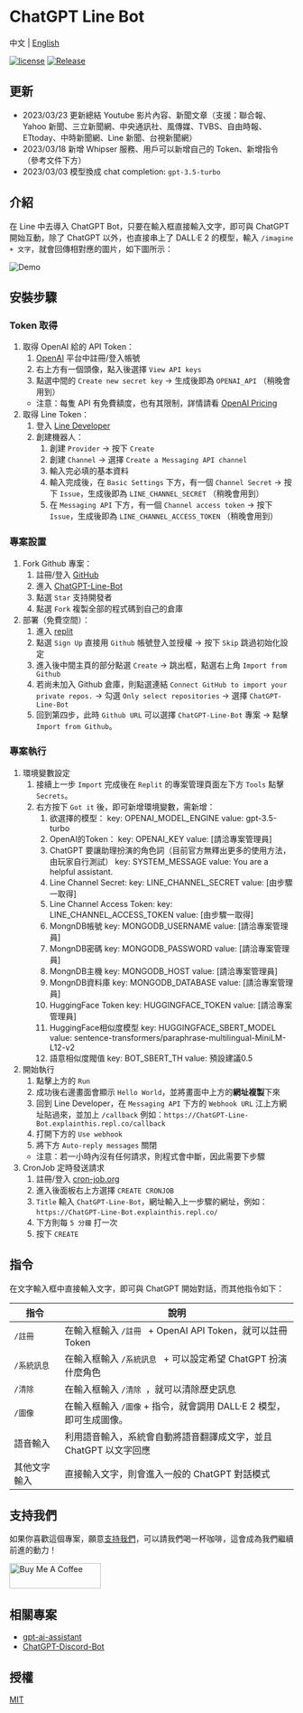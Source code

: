 # ChatGPT Line Bot

中文 | [English](README.en.md)

[![license](https://img.shields.io/pypi/l/ansicolortags.svg)](LICENSE) [![Release](https://img.shields.io/github/v/release/TheExplainthis/ChatGPT-Line-Bot)](https://github.com/TheExplainthis/ChatGPT-Line-Bot/releases/)


## 更新
- 2023/03/23 更新總結 Youtube 影片內容、新聞文章（支援：聯合報、Yahoo 新聞、三立新聞網、中央通訊社、風傳媒、TVBS、自由時報、ETtoday、中時新聞網、Line 新聞、台視新聞網）
- 2023/03/18 新增 Whipser 服務、用戶可以新增自己的 Token、新增指令（參考文件下方）
- 2023/03/03 模型換成 chat completion: `gpt-3.5-turbo`


## 介紹
在 Line 中去導入 ChatGPT Bot，只要在輸入框直接輸入文字，即可與 ChatGPT 開始互動，除了 ChatGPT 以外，也直接串上了 DALL·E 2 的模型，輸入 `/imagine + 文字`，就會回傳相對應的圖片，如下圖所示：

![Demo](https://github.com/TheExplainthis/ChatGPT-Line-Bot/blob/main/demo/chatgpt-line-bot.gif)

## 安裝步驟
### Token 取得
1. 取得 OpenAI 給的 API Token：
    1. [OpenAI](https://beta.openai.com/) 平台中註冊/登入帳號
    2. 右上方有一個頭像，點入後選擇 `View API keys`
    3. 點選中間的 `Create new secret key` -> 生成後即為 `OPENAI_API` （稍晚會用到）
    - 注意：每隻 API 有免費額度，也有其限制，詳情請看 [OpenAI Pricing](https://openai.com/api/pricing/)
2. 取得 Line Token：
    1. 登入 [Line Developer](https://developers.line.biz/zh-hant/)
    2. 創建機器人：
        1. 創建 `Provider` -> 按下 `Create`
        2. 創建 `Channel` -> 選擇 `Create a Messaging API channel`
        3. 輸入完必填的基本資料
        4. 輸入完成後，在 `Basic Settings` 下方，有一個 `Channel Secret` -> 按下 `Issue`，生成後即為 `LINE_CHANNEL_SECRET` （稍晚會用到）
        5. 在 `Messaging API` 下方，有一個 `Channel access token` -> 按下 `Issue`，生成後即為 `LINE_CHANNEL_ACCESS_TOKEN` （稍晚會用到）

### 專案設置
1. Fork Github 專案：
    1. 註冊/登入 [GitHub](https://github.com/)
    2. 進入 [ChatGPT-Line-Bot](https://github.com/TheExplainthis/ChatGPT-Line-Bot)
    3. 點選 `Star` 支持開發者
    4. 點選 `Fork` 複製全部的程式碼到自己的倉庫
2. 部署（免費空間）：
    1. 進入 [replit](https://replit.com/)
    2. 點選 `Sign Up` 直接用 `Github` 帳號登入並授權 -> 按下 `Skip` 跳過初始化設定
    3. 進入後中間主頁的部分點選 `Create` -> 跳出框，點選右上角 `Import from Github`
    4. 若尚未加入 Github 倉庫，則點選連結 `Connect GitHub to import your private repos.` -> 勾選 `Only select repositories` -> 選擇 `ChatGPT-Line-Bot`
    5. 回到第四步，此時 `Github URL` 可以選擇 `ChatGPT-Line-Bot` 專案 -> 點擊 `Import from Github`。

### 專案執行
1. 環境變數設定
    1. 接續上一步 `Import` 完成後在 `Replit` 的專案管理頁面左下方 `Tools` 點擊 `Secrets`。
    2. 右方按下 `Got it` 後，即可新增環境變數，需新增：
        1. 欲選擇的模型：
        key: OPENAI_MODEL_ENGINE
        value: gpt-3.5-turbo
        2. OpenAI的Token：
        key: OPENAI_KEY
        value: [請洽專案管理員]
        3. ChatGPT 要讓助理扮演的角色詞（目前官方無釋出更多的使用方法，由玩家自行測試）
        key: SYSTEM_MESSAGE
        value: You are a helpful assistant.
        4. Line Channel Secret:
        key: LINE_CHANNEL_SECRET
        value: [由步驟一取得]
        5. Line Channel Access Token:
        key: LINE_CHANNEL_ACCESS_TOKEN
        value: [由步驟一取得]
        6. MongnDB帳號
        key: MONGODB_USERNAME
        value: [請洽專案管理員]
        7. MongnDB密碼
        key: MONGODB_PASSWORD
        value: [請洽專案管理員]
        8. MongnDB主機
        key: MONGODB_HOST
        value: [請洽專案管理員]
        9. MongnDB資料庫
        key: MONGODB_DATABASE
        value: [請洽專案管理員]
        10. HuggingFace Token
        key: HUGGINGFACE_TOKEN
        value: [請洽專案管理員]
        11. HuggingFace相似度模型
        key: HUGGINGFACE_SBERT_MODEL
        value: sentence-transformers/paraphrase-multilingual-MiniLM-L12-v2
        12. 語意相似度閥值
        key: BOT_SBERT_TH
        value: 預設建議0.5
2. 開始執行
    1. 點擊上方的 `Run`
    2. 成功後右邊畫面會顯示 `Hello World`，並將畫面中上方的**網址複製**下來
    3. 回到 Line Developer，在 `Messaging API` 下方的 `Webhook URL` 江上方網址貼過來，並加上 `/callback` 例如：`https://ChatGPT-Line-Bot.explainthis.repl.co/callback`
    4. 打開下方的 `Use webhook`
    5. 將下方 `Auto-reply messages` 關閉
    - 注意：若一小時內沒有任何請求，則程式會中斷，因此需要下步驟
3. CronJob 定時發送請求
    1. 註冊/登入 [cron-job.org](https://cron-job.org/en/)
    2. 進入後面板右上方選擇 `CREATE CRONJOB`
    3. `Title` 輸入 `ChatGPT-Line-Bot`，網址輸入上一步驟的網址，例如：`https://ChatGPT-Line-Bot.explainthis.repl.co/`
    4. 下方則每 `5 分鐘` 打一次
    5. 按下 `CREATE`

## 指令
在文字輸入框中直接輸入文字，即可與 ChatGPT 開始對話，而其他指令如下：

| 指令 | 說明 |
| --- | ----- |
| `/註冊` | 在輸入框輸入 `/註冊 ` + OpenAI API Token，就可以註冊 Token|
| `/系統訊息` | 在輸入框輸入 `/系統訊息 ` + 可以設定希望 ChatGPT 扮演什麼角色|
| `/清除` | 在輸入框輸入 `/清除 `，就可以清除歷史訊息|
| `/圖像` | 在輸入框輸入 `/圖像` + 指令，就會調用 DALL·E 2 模型，即可生成圖像。|
| 語音輸入 | 利用語音輸入，系統會自動將語音翻譯成文字，並且 ChatGPT 以文字回應| 
| 其他文字輸入 | 直接輸入文字，則會進入一般的 ChatGPT 對話模式|


## 支持我們
如果你喜歡這個專案，願意[支持我們](https://www.buymeacoffee.com/explainthis)，可以請我們喝一杯咖啡，這會成為我們繼續前進的動力！

[<a href="https://www.buymeacoffee.com/explainthis" target="_blank"><img src="https://cdn.buymeacoffee.com/buttons/v2/default-yellow.png" height="45px" width="162px" alt="Buy Me A Coffee"></a>](https://www.buymeacoffee.com/explainthis)

## 相關專案
- [gpt-ai-assistant](https://github.com/memochou1993/gpt-ai-assistant)
- [ChatGPT-Discord-Bot](https://github.com/TheExplainthis/ChatGPT-Discord-Bot)

## 授權
[MIT](LICENSE)
